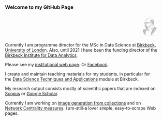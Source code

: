 ### Welcome to my GitHub Page

<div align="right">
  <img src="./imgs/ale-caricature2.jpg" width="10%">
</div>

Currently I am programme director for the MSc in Data Science at [Birkbeck, University of London](https://www.bbk.ac.uk/). 
Also, until 2021 I have been the funding director of the [Birkbeck Institute for Data Analytics](https://www.bbk.ac.uk/research/centres/birkbeck-institute-for-data-analytics/).

Please see my [institutional web page](https://www.bbk.ac.uk/our-staff/profile/8920719/alessandro-provetti). 
Or [Facebook](https://www.facebook.com/alessandro.provetti/).

I create and maintain teaching materials for my students, in particular for the [Data Science Techniques and Applications](https://ale66.github.io/dsta/) module at Birkbeck.

My research output consists mostly of scientific papers that are indexed on [Scopus](https://www.scopus.com/authid/detail.uri?authorId=6603433202) or [Google Scholar](https://scholar.google.it/citations?user=pwOBPBQAAAAJ).

Currently I am working on [image generation from collections](https://ale66.github.io/VA-design-generator/) and on [Network Centrality measures](https://github.com/ale66/Montecarlo-Potential-Gain). 
I am-still-a lover simple, easy-to-scrape Web pages.
